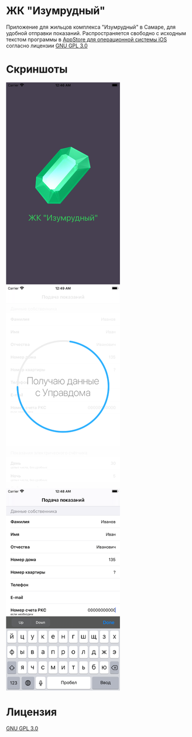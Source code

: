 # ЖК "Изумрудный"

Приложение для жильцов комплекса "Изумрудный" в Самаре, для удобной отправки показаний.
Распространяется свободно с исходным текстом программы в [AppStore для операционной системы iOS](https://apps.apple.com/ru/app/%D0%B6%D0%BA-%D0%B8%D0%B7%D1%83%D0%BC%D1%80%D1%83%D0%B4%D0%BD%D1%8B%D0%B9/id1529496229) согласно лицензии [GNU GPL 3.0](https://www.gnu.org/licenses/quick-guide-gplv3.ru.html)


# Скриншоты

![](Screens/Screen1.png) ![](Screens/Screen2.png) ![](Screens/Screen3.png)


# Лицензия

[GNU GPL 3.0](https://www.gnu.org/licenses/quick-guide-gplv3.ru.html)
